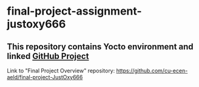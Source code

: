 # final-project-assignment-justoxy666

## This repository contains Yocto environment and linked [GitHub Project](https://github.com/users/JustOxy666/projects/5)

Link to "Final Project Overview" repository: https://github.com/cu-ecen-aeld/final-project-JustOxy666

